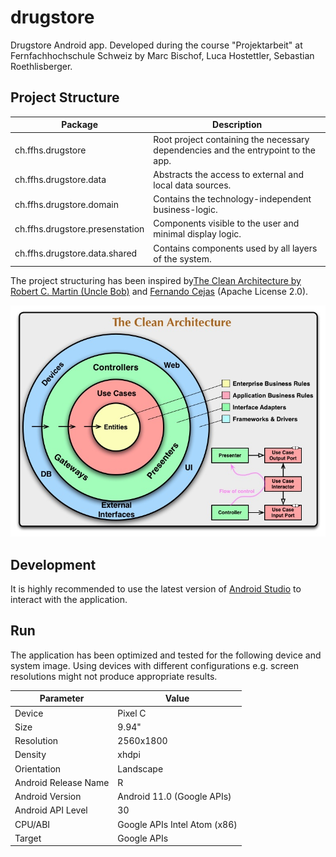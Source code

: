 # drugstore

Drugstore Android app. Developed during the course "Projektarbeit" at Fernfachhochschule Schweiz by Marc Bischof, Luca Hostettler, Sebastian Roethlisberger.

## Project Structure
| Package                         | Description                                                                       |
|---------------------------------|-----------------------------------------------------------------------------------|
| ch.ffhs.drugstore               | Root project containing the necessary dependencies and the entrypoint to the app. |
| ch.ffhs.drugstore.data          | Abstracts the access to external and local data sources.                          |
| ch.ffhs.drugstore.domain        | Contains the technology-independent business-logic.                               |
| ch.ffhs.drugstore.presenstation | Components visible to the user and minimal display logic.                         |
| ch.ffhs.drugstore.data.shared   | Contains components used by all layers of the system.                             |

The project structuring has been inspired by[The Clean Architecture by Robert C. Martin (Uncle Bob)](https://blog.cleancoder.com/uncle-bob/2012/08/13/the-clean-architecture.html)
and [Fernando Cejas](https://fernandocejas.com/2014/09/03/architecting-android-the-clean-way/) (Apache License 2.0).

![CleanArchitecture](docs/CleanArchitecture.jpg)

## Development

It is highly recommended to use the latest version of [Android Studio](https://developer.android.com/studio/)
to interact with the application.

## Run

The application has been optimized and tested for the following device and system image.
Using devices with different configurations e.g. screen resolutions might not produce appropriate results.

| Parameter            | Value                        |
|----------------------|------------------------------|
| Device               | Pixel C                      |
| Size                 | 9.94"                        |
| Resolution           | 2560x1800                    |
| Density              | xhdpi                        |
| Orientation          | Landscape                    |
| Android Release Name | R                            |
| Android Version      | Android 11.0 (Google APIs)   |
| Android API Level    | 30                           |
| CPU/ABI              | Google APIs Intel Atom (x86) |
| Target               | Google APIs                  |
